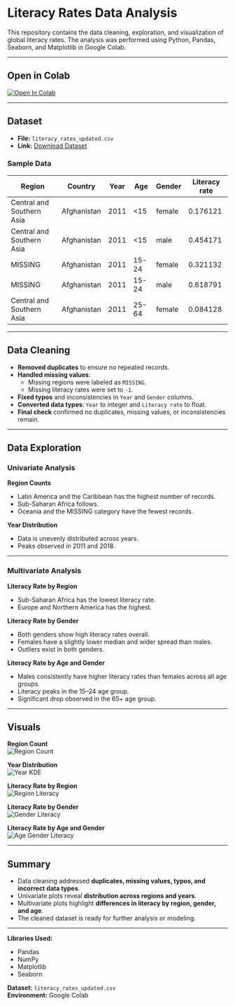 # Literacy Rates Data Analysis

This repository contains the data cleaning, exploration, and visualization of global literacy rates. The analysis was performed using Python, Pandas, Seaborn, and Matplotlib in Google Colab.

---

## Open in Colab

[![Open In Colab](https://colab.research.google.com/assets/colab-badge.svg)](https://colab.research.google.com/)

---

## Dataset

- **File:** `literacy_rates_updated.csv`  
- **Link:** [Download Dataset](YOUR_DATASET_LINK_HERE)

### Sample Data

| Region                        | Country      | Year | Age   | Gender | Literacy rate |
|-------------------------------|------------|------|-------|--------|---------------|
| Central and Southern Asia     | Afghanistan | 2011 | <15   | female | 0.176121      |
| Central and Southern Asia     | Afghanistan | 2011 | <15   | male   | 0.454171      |
| MISSING                        | Afghanistan | 2011 | 15-24 | female | 0.321132      |
| MISSING                        | Afghanistan | 2011 | 15-24 | male   | 0.618791      |
| Central and Southern Asia     | Afghanistan | 2011 | 25-64 | female | 0.084128      |

---

## Data Cleaning

- **Removed duplicates** to ensure no repeated records.  
- **Handled missing values**:  
  - Missing regions were labeled as `MISSING`.  
  - Missing literacy rates were set to `-1`.  
- **Fixed typos** and inconsistencies in `Year` and `Gender` columns.  
- **Converted data types**: `Year` to integer and `Literacy rate` to float.  
- **Final check** confirmed no duplicates, missing values, or inconsistencies remain.

---

## Data Exploration

### Univariate Analysis

**Region Counts**  
- Latin America and the Caribbean has the highest number of records.  
- Sub-Saharan Africa follows.  
- Oceania and the MISSING category have the fewest records.  

**Year Distribution**  
- Data is unevenly distributed across years.  
- Peaks observed in 2011 and 2018.

---

### Multivariate Analysis

**Literacy Rate by Region**  
- Sub-Saharan Africa has the lowest literacy rate.  
- Europe and Northern America has the highest.

**Literacy Rate by Gender**  
- Both genders show high literacy rates overall.  
- Females have a slightly lower median and wider spread than males.  
- Outliers exist in both genders.

**Literacy Rate by Age and Gender**  
- Males consistently have higher literacy rates than females across all age groups.  
- Literacy peaks in the 15–24 age group.  
- Significant drop observed in the 65+ age group.

---

## Visuals

**Region Count**  
![Region Count](images/region_count.png)

**Year Distribution**  
![Year KDE](images/year_kde.png)

**Literacy Rate by Region**  
![Region Literacy](images/literacy_region.png)

**Literacy Rate by Gender**  
![Gender Literacy](images/literacy_gender.png)

**Literacy Rate by Age and Gender**  
![Age Gender Literacy](images/literacy_age_gender.png)

---

## Summary

- Data cleaning addressed **duplicates, missing values, typos, and incorrect data types**.  
- Univariate plots reveal **distribution across regions and years**.  
- Multivariate plots highlight **differences in literacy by region, gender, and age**.  
- The cleaned dataset is ready for further analysis or modeling.

---

**Libraries Used:**  
- Pandas  
- NumPy  
- Matplotlib  
- Seaborn  

**Dataset:** `literacy_rates_updated.csv`  
**Environment:** Google Colab
